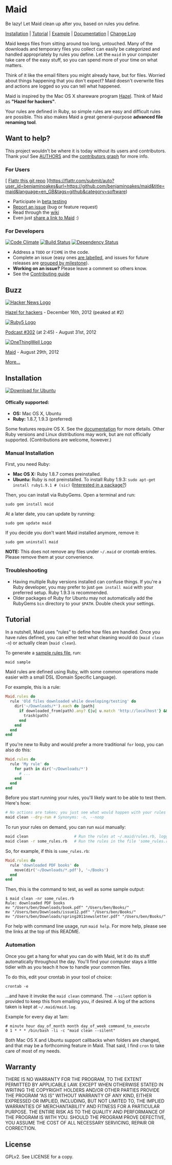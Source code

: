 # Maid

Be lazy!  Let Maid clean up after you, based on rules you define.

[Installation](https://github.com/benjaminoakes/maid#installation)
| [Tutorial](https://github.com/benjaminoakes/maid#tutorial)
| [Example](https://github.com/benjaminoakes/maid-example)
| [Documentation][]
| [Change Log](https://github.com/benjaminoakes/maid/blob/master/ChangeLog)

Maid keeps files from sitting around too long, untouched.  Many of the downloads and temporary files you collect can
easily be categorized and handled appropriately by rules you define.  Let the `maid` in your computer take care of the
easy stuff, so you can spend more of your time on what matters.

Think of it like the email filters you might already have, but for files.  Worried about things happening that you don't
expect?  Maid doesn't overwrite files and actions are logged so you can tell what happened.

Maid is inspired by the Mac OS X shareware program [Hazel](http://www.noodlesoft.com/hazel.php).  Think of Maid as
**"Hazel for hackers"**.

Your rules are defined in Ruby, so simple rules are easy and difficult rules are possible.  This also makes Maid a great
general-purpose **advanced file renaming tool**.

## Want to help?

This project wouldn't be where it is today without its users and contributors.  Thank you!  See [AUTHORS][] and the
[contributors graph][] for more info.

  [authors]: https://github.com/benjaminoakes/maid/blob/master/AUTHORS.md
  [contributors graph]: https://github.com/benjaminoakes/maid/graphs/contributors

### For Users

[
[Flattr this git repo](http://api.flattr.com/button/flattr-badge-large.png)
](https://flattr.com/submit/auto?user_id=benjaminoakes&url=https://github.com/benjaminoakes/maid&title=maid&language=en_GB&tags=github&category=software)

* Participate in [beta testing](https://github.com/benjaminoakes/maid/issues/10)
* [Report an issue](https://github.com/benjaminoakes/maid/issues) (bug or feature request)
* Read through the [wiki](https://github.com/benjaminoakes/maid/wiki)
* Even just [share a link to Maid](https://twitter.com/intent/tweet?related=benjaminoakes&text=Be+lazy%21+Let+Maid+clean+up+after+you%2C+based+on+rules+you+define&url=https%3A%2F%2Fgithub.com%2Fbenjaminoakes%2Fmaid) :)

### For Developers

[![Code Climate](https://codeclimate.com/badge.png)](https://codeclimate.com/github/benjaminoakes/maid)
[![Build Status](https://secure.travis-ci.org/benjaminoakes/maid.png)](http://travis-ci.org/benjaminoakes/maid)
[![Dependency Status](https://gemnasium.com/benjaminoakes/maid.png)](https://gemnasium.com/benjaminoakes/maid)

* Address a `TODO` or `FIXME` in the code.
* Complete an issue (easy ones [are labelled](https://github.com/benjaminoakes/maid/issues?labels=difficulty-1&page=1&state=open), and issues for future releases are [grouped by milestone](https://github.com/benjaminoakes/maid/issues/milestones)).
* **Working on an issue?** Please leave a comment so others know.
* See the [Contributing guide](https://github.com/benjaminoakes/maid/wiki/Contributing)

## Buzz

[
![Hacker News Logo](https://raw.github.com/benjaminoakes/maid/master/resources/hacker-news.png)
](http://news.ycombinator.com/)

[Hazel for hackers](http://news.ycombinator.com/item?id=4928605) - December 16th, 2012 (peaked at #2)

[![Ruby5 Logo](https://raw.github.com/benjaminoakes/maid/master/resources/ruby5.gif)](http://ruby5.envylabs.com/)

[Podcast #302](http://ruby5.envylabs.com/episodes/306-episode-302-august-31st-2012) (at 2:45) - August 31st, 2012

[
![OneThingWell Logo](https://raw.github.com/benjaminoakes/maid/master/resources/OneThingWell.png)
](http://onethingwell.org/)

[Maid](http://onethingwell.org/post/30455088809/maid) - August 29th, 2012

[More...](https://github.com/benjaminoakes/maid/wiki/In-the-Media)

## Installation

[
![Download for Ubuntu](https://github.com/benjaminoakes/maid/raw/master/resources/download-for-ubuntu.png)
](https://github.com/benjaminoakes/maid/issues/3)

#### Offically supported:

* **OS:** Mac OS X, Ubuntu
* **Ruby:** 1.8.7, 1.9.3 (preferred)

Some features require OS X.  See the [documentation][] for more details.  Other Ruby versions and Linux distributions
may work, but are not officially supported.  (Contributions are welcome, however.)

### Manual Installation

First, you need Ruby:

* **Mac OS X:** Ruby 1.8.7 comes preinstalled.
* **Ubuntu:** Ruby is not preinstalled.  To install Ruby 1.9.3: `sudo apt-get install ruby1.9.1 # (sic)`
  ([Interested in a package?](https://github.com/benjaminoakes/maid/issues/3))

Then, you can install via RubyGems.  Open a terminal and run:

    sudo gem install maid

At a later date, you can update by running:

    sudo gem update maid

If you decide you don't want Maid installed anymore, remove it:

    sudo gem uninstall maid

**NOTE:** This does not remove any files under `~/.maid` or crontab entries.  Please remove them at your convenience.

### Troubleshooting

* Having multiple Ruby versions installed can confuse things.  If you're a Ruby developer, you may prefer to just
  `gem install maid` with your preferred setup.  Ruby 1.9.3 is recommended.
* Older packages of Ruby for Ubuntu may not automatically add the RubyGems `bin` directory to your `$PATH`.  Double
  check your settings.

## Tutorial

In a nutshell, Maid uses "rules" to define how files are handled.  Once you have rules defined, you can either test what
cleaning would do (`maid clean -n`) or actually clean (`maid clean`).

To generate a [sample rules file](https://github.com/benjaminoakes/maid/blob/master/lib/maid/rules.sample.rb), run:

```bash
maid sample
```

Maid rules are defined using Ruby, with some common operations made easier with a small DSL (Domain Specific Language).

For example, this is a rule:

```ruby
Maid.rules do
  rule 'Old files downloaded while developing/testing' do
    dir('~/Downloads/*').each do |path|
      if downloaded_from(path).any? {|u| u.match 'http://localhost'} && 1.week.since?(last_accessed(path))
        trash(path)
      end
    end
  end
end
```

If you're new to Ruby and would prefer a more traditional `for` loop, you can also do this:

```ruby
Maid.rules do
  rule 'My rule' do
    for path in dir('~/Downloads/*')
      # ...
    end
  end
end
```

Before you start running your rules, you'll likely want to be able to test them.  Here's how:

```bash
# No actions are taken; you just see what would happen with your rules as defined.
maid clean --dry-run # Synonyms: -n, --noop
```

To run your rules on demand, you can run `maid` manually:

```bash
maid clean                    # Run the rules at ~/.maid/rules.rb, logging to ~/.maid/maid.log
maid clean -r some_rules.rb   # Run the rules in the file 'some_rules.rb', logging to ~/.maid/maid.log
```

So, for example, if this is `some_rules.rb`:

```ruby
Maid.rules do
  rule 'downloaded PDF books' do
    move(dir('~/Downloads/*.pdf'), '~/Books')
  end
end
```

Then, this is the command to test, as well as some sample output:

    $ maid clean -nr some_rules.rb
    Rule: downloaded PDF books
    mv "/Users/ben/Downloads/book.pdf" "/Users/ben/Books/"
    mv "/Users/ben/Downloads/issue12.pdf" "/Users/ben/Books/"
    mv "/Users/ben/Downloads/spring2011newsletter.pdf" "/Users/ben/Books/"

For help with command line usage, run `maid help`.  For more help, please see the links at the top of this README.

### Automation

Once you get a hang for what you can do with Maid, let it do its stuff automatically throughout the day.  You'll find
your computer stays a little tidier with as you teach it how to handle your common files.

To do this, edit your crontab in your tool of choice:

    crontab -e

...and have it invoke the `maid clean` command.  The `--silent` option is provided to keep this from emailing you, if
desired.  A log of the actions taken is kept at `~/.maid/maid.log`.

Example for every day at 1am:

    # minute hour day_of_month month day_of_week command_to_execute
    0 1 * * * /bin/bash -li -c "maid clean --silent"

Both Mac OS X and Ubuntu support callbacks when folders are changed, and that may be a forthcoming feature in Maid.
That said, I find `cron` to take care of most of my needs.

## Warranty

THERE IS NO WARRANTY FOR THE PROGRAM, TO THE EXTENT PERMITTED BY APPLICABLE LAW. EXCEPT WHEN OTHERWISE STATED IN WRITING
THE COPYRIGHT HOLDERS AND/OR OTHER PARTIES PROVIDE THE PROGRAM “AS IS” WITHOUT WARRANTY OF ANY KIND, EITHER EXPRESSED OR
IMPLIED, INCLUDING, BUT NOT LIMITED TO, THE IMPLIED WARRANTIES OF MERCHANTABILITY AND FITNESS FOR A PARTICULAR PURPOSE.
THE ENTIRE RISK AS TO THE QUALITY AND PERFORMANCE OF THE PROGRAM IS WITH YOU. SHOULD THE PROGRAM PROVE DEFECTIVE, YOU
ASSUME THE COST OF ALL NECESSARY SERVICING, REPAIR OR CORRECTION.

## License

GPLv2.  See LICENSE for a copy.

  [documentation]: http://rubydoc.info/gems/maid/Maid/Tools
